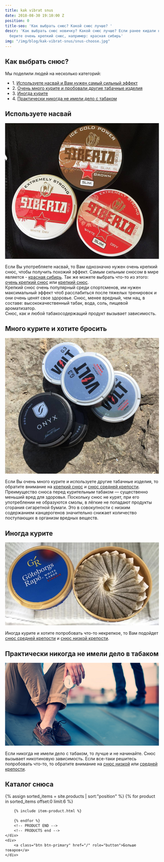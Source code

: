 ```yaml
---
title: kak vibrat snus
date: 2018-08-30 19:10:00 Z
position: 0
title-seo: 'Как выбрать снюс? Какой снюс лучше? '
descr: 'Как выбрать снюс новичку? Какой снюс лучше? Если ранее кидали насвай, то однозначно
  берите очень крепкий снюс, например: красная сибирь'
img: "/img/blog/kak-vibrat-snus/snus-choose.jpg"
---
```


<section class="mb-4">
	<h1 class="mb-4">Как выбрать снюс?</h1>
	<span class="lead">Мы поделили людей на несколько категорий:</span>
	<ul class="mb-2">
		<li>1. <a href="#choose-ultastrong" class="link-reviews">Используете насвай и Вам нужен самый сильный эффект</a></li>
		<li>2. <a href="#choose-strong" class="link-reviews">Очень много курите и пробовали другие табачные изделия</a></li>
		<li>3. <a href="#choose-normalstrong" class="link-reviews">Иногда курите</a></li>
		<li>4. <a href="#choose-lowstrong" class="link-reviews">Практически никогда не имели дело с табаком</a></li>
	</ul>
	<div class="row">
		<div class="col-lg-6 mb-3">
			<h2 id="choose-ultastrong">Используете насвай</h2>
			<a href="/siberia"><img class="img-fluid" src="/img/blog/kak-vibrat-snus/snus-strong-siberia.jpg" alt="Снюс siberia"></a>
			<p>Если Вы употребляете насвай, то Вам однозначно нужен очень крепкий снюс, чтобы получить похожий эффект. Самым сильным снюсом в мире является - <a href="/siberia-white">красная сибирь</a>. Так же можете выбрать что-то из этого: <a href="/ultra-strong">очень крепкий снюс</a> или <a href="/strong">крепкий снюс</a>.<br>Крепкий снюс очень популярный среди спортсменов, им нужен максимальный эффект чтоб расслабиться после тяжелых тренировок и они очень ценят свое здоровье. Снюс, менее вредный, чем нац, в составе: высококачественный табак, вода, соль, пищевой ароматизатор.<br>Снюс, как и любой табакосодержащий продукт вызывает зависимость.</p>
		</div>
		<div class="col-lg-6 mb-3">
			<h2 id="choose-strong">Много курите и хотите бросить</h2>
			<a href="/strong"><img class="img-fluid" src="/img/blog/kak-vibrat-snus/snus-medium-strength.jpg" alt="Крепкий снюс"></a>
			<p>Если Вы очень много курите и используете другие табачные изделия, то обратите внимание на <a href="/strong">крепкий снюс</a> и <a href="/normal-strong">снюс средней крепости</a>. Преимущество снюса перед курительным табаком — существенно меньший вред для здоровья. Поскольку снюс не курят, при его употреблении не образуются смолы, в лёгкие не попадают продукты сгорания сигаретной бумаги. Это в совокупности с низким содержанием канцерогенов значительно снижает количество поступающих в организм вредных веществ.</p>
		</div>
		<div class="col-lg-6 mb-3">
			<h2 id="choose-normalstrong">Иногда курите</h2>
			<a href="/normal-strong"><img class="img-fluid" src="/img/products/more/gothenburg-snus.jpg" alt="Снюс средней крепости"></a>
			<p>Иногда курите и хотите попробовать что-то некрепкое, то Вам подойдет <a href="/normal-strong">снюс средней крепости</a> и <a href="/low-strong">снюс низкой крепости</a>.</p>
		</div>
		<div class="col-lg-6">
			<h2 id="choose-lowstrong">Практически никогда не имели дело в табаком</h2>
			<a href="/low-strong"><img class="img-fluid" src="/img/blog/kak-vibrat-snus/snus.jpg" alt="Снюс низкой крепости"></a>
			<p>Если никогда не имели дело с табаком, то лучше и не начинайте. Снюс вызывает никотиновую зависимость. Если все-таки решитесь попробовать что-то, то обратите внимание на <a href="/low-strong">снюс низкой</a> или <a href="/normal-strong">средней крепости</a>.</p>
		</div>
	</div>
</section>

<section class="mb-4">
	<h2>Каталог снюса</h2>
	<div class="row">
		<!-- PRODUCTS start -->
		<!-- PRODUCT START -->
		{% assign sorted_items = site.products | sort:"position" %}
		{% for product in sorted_items offset:0 limit:6 %}
		
		{% include item-product.html %}

		{% endfor %}
		<!-- PRODUCT END -->
		<!-- PRODUCTS end -->
	</div>
	<div>
		<a class="btn btn-primary" href="/" role="button">Больше товаров</a>
	</div>
</section>